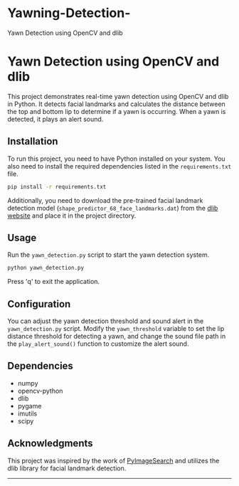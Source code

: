 # Yawning-Detection-
Yawn Detection using OpenCV and dlib

# Yawn Detection using OpenCV and dlib

This project demonstrates real-time yawn detection using OpenCV and dlib in Python. It detects facial landmarks and calculates the distance between the top and bottom lip to determine if a yawn is occurring. When a yawn is detected, it plays an alert sound.

## Installation

To run this project, you need to have Python installed on your system. You also need to install the required dependencies listed in the `requirements.txt` file.

```bash
pip install -r requirements.txt
```

Additionally, you need to download the pre-trained facial landmark detection model (`shape_predictor_68_face_landmarks.dat`) from the [dlib website](http://dlib.net/files/shape_predictor_68_face_landmarks.dat.bz2) and place it in the project directory.

## Usage

Run the `yawn_detection.py` script to start the yawn detection system.

```bash
python yawn_detection.py
```

Press 'q' to exit the application.

## Configuration

You can adjust the yawn detection threshold and sound alert in the `yawn_detection.py` script. Modify the `yawn_threshold` variable to set the lip distance threshold for detecting a yawn, and change the sound file path in the `play_alert_sound()` function to customize the alert sound.

## Dependencies

- numpy
- opencv-python
- dlib
- pygame
- imutils
- scipy



## Acknowledgments

This project was inspired by the work of [PyImageSearch](https://www.pyimagesearch.com/) and utilizes the dlib library for facial landmark detection.

---
